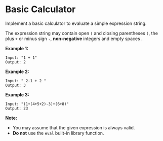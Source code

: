 # Basic Calculator

Implement a basic calculator to evaluate a simple expression string.

The expression string may contain open `(` and closing parentheses `)`, the plus `+` or minus sign `-`, __non-negative__ integers and empty spaces .

__Example 1:__

```
Input: "1 + 1"
Output: 2
```

__Example 2:__

```
Input: " 2-1 + 2 "
Output: 3
```

__Example 3:__

```
Input: "(1+(4+5+2)-3)+(6+8)"
Output: 23
```

__Note:__

- You may assume that the given expression is always valid.
- __Do not__ use the `eval` built-in library function.